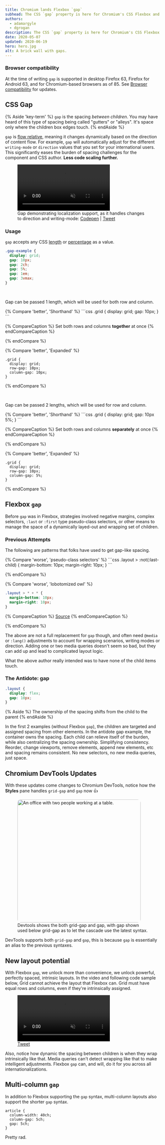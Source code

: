 ```yaml
---
title: Chromium lands Flexbox `gap`
subhead: The CSS `gap` property is here for Chromium's CSS Flexbox and Multi-Column layout engines. 
authors:
  - adamargyle
  - dgrogan
description: The CSS `gap` property is here for Chromium's CSS Flexbox and Multi-Column layout engines. 
date: 2020-05-07
updated: 2020-06-19
hero: hero.jpg
alt: A brick wall with gaps.
---
```


### Browser compatibility

At the time of writing `gap` is supported in desktop Firefox 63, Firefox for Android 63, 
and for Chromium-based browsers as of 85. See 
[Browser compatibility](https://developer.mozilla.org/docs/Web/CSS/gap#Browser_compatibility) 
for updates.

## CSS Gap

{% Aside 'key-term' %}
`gap` is the spacing *between children*. You may have heard of this type of spacing being 
called "gutters" or "alleys". It's space only where the children box edges touch.
{% endAside %}

`gap` is [flow relative](https://www.w3.org/TR/css-logical-1/#intro), meaning it changes 
dynamically based on the direction of content flow. For example, `gap` will automatically 
adjust for the different `writing-mode` or `direction` values that you set for your 
international users. This significantly eases the burden of spacing challenges for 
the component and CSS author. **Less code scaling further.**

<figure class="w-figure">
  <video controls autoplay loop muted class="w-screenshot">
    <source src="https://storage.googleapis.com/web-dev-assets/flexbox-gap/gap-i18n.webm" type="video/webm">
    <source src="https://storage.googleapis.com/web-dev-assets/flexbox-gap/gap-i18n.mp4">
  </video>
  <figcaption class="w-figcaption">
    Gap demonstrating localization support, as it handles changes to direction and writing-mode: 
    <a href="https://codepen.io/argyleink/pen/MWaoZJM">Codepen</a> | 
    <a href="https://twitter.com/argyleink/status/1254794309263491072?s=20">Tweet</a>
  </figcaption>
</figure>

### Usage
`gap` accepts any CSS [length](https://drafts.csswg.org/css-values-4/#lengths) 
or [percentage](https://www.w3.org/TR/css-values-3/#percentages) as a value. 

```css
.gap-example {
  display: grid;
  gap: 10px;
  gap: 2ch;
  gap: 5%;
  gap: 1em;
  gap: 3vmax;
}
```

<br>

Gap can be passed 1 length, which will be used for both row and column.

<div class="w-columns">
{% Compare 'better', 'Shorthand' %}
```css
.grid {
  display: grid;
  gap: 10px;
}
```

{% CompareCaption %}
Set both rows and columns **together** at once
{% endCompareCaption %}

{% endCompare %}

{% Compare 'better', 'Expanded' %}
```css/2-3
.grid {
  display: grid;
  row-gap: 10px;
  column-gap: 10px;
}
```

{% endCompare %}
</div>

<br>

Gap can be passed 2 lengths, which will be used for row and column.

<div class="w-columns">
{% Compare 'better', 'Shorthand' %}
```css
.grid {
  display: grid;
  gap: 10px 5%;
}
```

{% CompareCaption %}
Set both rows and columns **separately** at once
{% endCompareCaption %}

{% endCompare %}

{% Compare 'better', 'Expanded' %}
```css/2-3
.grid {
  display: grid;
  row-gap: 10px;
  column-gap: 5%;
}
```

{% endCompare %}
</div>


## Flexbox `gap`

Before `gap` was in Flexbox, strategies involved negative margins, complex selectors, 
`:last` or `:first` type pseudo-class selectors, or other means to manage the space 
of a dynamically layed-out and wrapping set of children.

### Previous Attempts
The following are patterns that folks have used to get gap-like spacing.

<div class="w-columns">
{% Compare 'worse', 'pseudo-class selectors' %}
```css
.layout > :not(:last-child) {
  margin-bottom: 10px;
  margin-right: 10px;
}
```

{% endCompare %}

{% Compare 'worse', 'lobotomized owl' %}
```css
.layout > * + * {
  margin-bottom: 10px; 
  margin-right: 10px; 
}
```

{% CompareCaption %}
[Source](https://alistapart.com/article/axiomatic-css-and-lobotomized-owls/)
{% endCompareCaption %}

{% endCompare %}
</div>

The above are not a full replacement for `gap` though, and often need `@media` 
or `:lang()` adjustments to account for wrapping scenarios, writing modes or direction. 
Adding one or two media queries doesn't seem so bad, but they can add up and 
lead to complicated layout logic.

What the above author really intended was to have none of the child items touch. 
### The Antidote: gap

```css
.layout {
  display: flex;
  gap: 10px;
}
```

{% Aside %}
The ownership of the spacing shifts from the child to the parent
{% endAside %}

In the first 2 examples (without Flexbox `gap`), the children are targeted and 
assigned spacing from other elements. In the antidote gap example, the container 
owns the spacing. Each child can relieve itself of the burden, while also 
centralizing the spacing ownership. Simplifying consistency. Reorder, 
change viewports, remove elements, append new elements, etc and spacing remains 
consistent. No new selectors, no new media queries, just space.

## Chromium DevTools Updates
With these updates come changes to Chromium DevTools, notice how the **Styles** 
pane handles `grid-gap` and `gap` now 👍

<figure class="w-figure">
  <img src="./devtools-gap.png" alt="An office with two people working at a table." style="border-radius: 10px;" width="400">
  <figcaption class="w-figcaption">Devtools shows the both grid-gap and gap, with 
  gap shown used below grid-gap as to let the cascade use the latest syntax.</figcaption>
</figure>

DevTools supports both `grid-gap` and `gap`, this is because `gap` is essentially 
an alias to the previous syntaxes. 


## New layout potential

With Flexbox `gap`, we unlock more than convenience, we unlock powerful, perfectly 
spaced, intrinsic layouts. In the video and following code sample below, Grid 
cannot achieve the layout that Flexbox can. Grid must have equal rows and columns, 
even if they're intrinsically assigned. 

<figure class="w-figure">
  <video controls autoplay loop muted class="w-screenshot">
    <source src="https://storage.googleapis.com/web-dev-assets/flexbox-gap/flex-gap-v1.webm" type="video/webm">
    <source src="https://storage.googleapis.com/web-dev-assets/flexbox-gap/flex-gap-v1.mp4">
  </video>
  <figcaption class="w-figcaption">
    <a href="https://twitter.com/argyleink/status/1255201934241198081?s=20">Tweet</a>
  </figcaption>
</figure>

Also, notice how dynamic the spacing between children is when they wrap intrinsically 
like that. Media queries can't detect wrapping like that to make intelligent adjustments. 
Flexbox `gap` can, and will, do it for you across all internationalizations.


## Multi-column `gap`

In addition to Flexbox supporting the `gap` syntax, multi-column layouts also support 
the shorter `gap` syntax.

```css/3/2
article {
  column-width: 40ch;
  column-gap: 5ch;
  gap: 5ch;
}
```

Pretty rad.
